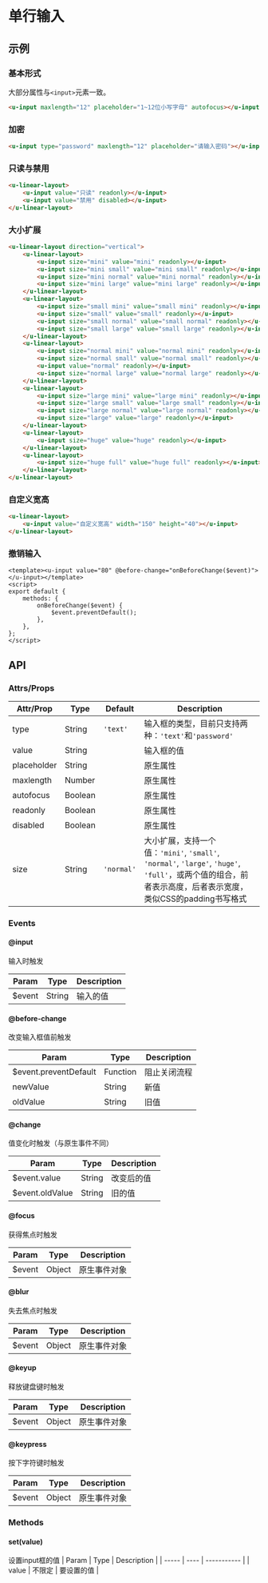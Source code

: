 # 单行输入

## 示例
### 基本形式

大部分属性与`<input>`元素一致。

``` html
<u-input maxlength="12" placeholder="1~12位小写字母" autofocus></u-input>
```

### 加密

``` html
<u-input type="password" maxlength="12" placeholder="请输入密码"></u-input>
```

### 只读与禁用

``` html
<u-linear-layout>
    <u-input value="只读" readonly></u-input>
    <u-input value="禁用" disabled></u-input>
</u-linear-layout>
```

### 大小扩展

``` html
<u-linear-layout direction="vertical">
    <u-linear-layout>
        <u-input size="mini" value="mini" readonly></u-input>
        <u-input size="mini small" value="mini small" readonly></u-input>
        <u-input size="mini normal" value="mini normal" readonly></u-input>
        <u-input size="mini large" value="mini large" readonly></u-input>
    </u-linear-layout>
    <u-linear-layout>
        <u-input size="small mini" value="small mini" readonly></u-input>
        <u-input size="small" value="small" readonly></u-input>
        <u-input size="small normal" value="small normal" readonly></u-input>
        <u-input size="small large" value="small large" readonly></u-input>
    </u-linear-layout>
    <u-linear-layout>
        <u-input size="normal mini" value="normal mini" readonly></u-input>
        <u-input size="normal small" value="normal small" readonly></u-input>
        <u-input value="normal" readonly></u-input>
        <u-input size="normal large" value="normal large" readonly></u-input>
    </u-linear-layout>
    <u-linear-layout>
        <u-input size="large mini" value="large mini" readonly></u-input>
        <u-input size="large small" value="large small" readonly></u-input>
        <u-input size="large normal" value="large normal" readonly></u-input>
        <u-input size="large" value="large" readonly></u-input>
    </u-linear-layout>
    <u-linear-layout>
        <u-input size="huge" value="huge" readonly></u-input>
    </u-linear-layout>
    <u-linear-layout>
        <u-input size="huge full" value="huge full" readonly></u-input>
    </u-linear-layout>
</u-linear-layout>
```

### 自定义宽高

``` html
<u-linear-layout>
    <u-input value="自定义宽高" width="150" height="40"></u-input>
</u-linear-layout>
```

### 撤销输入

``` vue
<template><u-input value="80" @before-change="onBeforeChange($event)"></u-input></template>
<script>
export default {
    methods: {
        onBeforeChange($event) {
            $event.preventDefault();
        },
    },
};
</script>
```

## API
### Attrs/Props

| Attr/Prop | Type | Default | Description |
| --------- | ---- | ------- | ----------- |
| type | String | `'text'` | 输入框的类型，目前只支持两种：`'text'`和`'password'` |
| value | String | | 输入框的值 |
| placeholder | String | | 原生属性 |
| maxlength | Number | | 原生属性 |
| autofocus | Boolean | | 原生属性 |
| readonly | Boolean | | 原生属性 |
| disabled | Boolean | | 原生属性 |
| size | String | `'normal'` | 大小扩展，支持一个值：`'mini'`, `'small'`, `'normal'`, `'large'`, `'huge'`, `'full'`，或两个值的组合，前者表示高度，后者表示宽度，类似CSS的padding书写格式 |

### Events

#### @input

输入时触发

| Param | Type | Description |
| ----- | ---- | ----------- |
| $event | String | 输入的值 |

#### @before-change

改变输入框值前触发

| Param | Type | Description |
| ----- | ---- | ----------- |
| $event.preventDefault | Function | 阻止关闭流程 |
| newValue | String | 新值 |
| oldValue | String | 旧值 |

#### @change

值变化时触发（与原生事件不同）

| Param | Type | Description |
| ----- | ---- | ----------- |
| $event.value | String | 改变后的值 |
| $event.oldValue | String | 旧的值 |

#### @focus

获得焦点时触发

| Param | Type | Description |
| ----- | ---- | ----------- |
| $event | Object | 原生事件对象 |

#### @blur

失去焦点时触发

| Param | Type | Description |
| ----- | ---- | ----------- |
| $event | Object | 原生事件对象 |

#### @keyup

释放键盘键时触发

| Param | Type | Description |
| ----- | ---- | ----------- |
| $event | Object | 原生事件对象 |

#### @keypress

按下字符键时触发

| Param | Type | Description |
| ----- | ---- | ----------- |
| $event | Object | 原生事件对象 |

### Methods
#### set(value)
设置input框的值
| Param | Type | Description |
| ----- | ---- | ----------- |
| value | 不限定 | 要设置的值 |